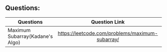 
## Questions:
| Questions        | Question Link          | Solution  |
| ------------- |:-------------:| -----:|
|  Maximum Subarray(Kadane's Algo)     | https://leetcode.com/problems/maximum-subarray/ | [solution](https://github.com/deep-shikha1701/DSA---Leetcode-/blob/main/Kadane's%20Algorithm) |


